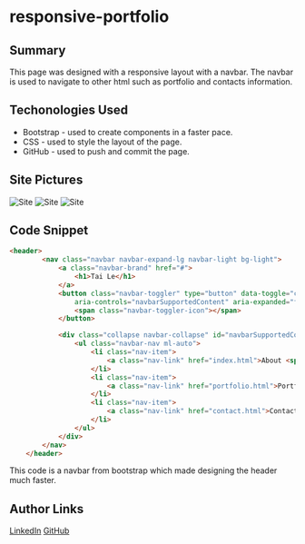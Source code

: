 # responsive-portfolio

## Summary
This page was designed with a responsive layout with a navbar. The navbar is used to navigate to other html such as portfolio and contacts information. 

## Techonologies Used
- Bootstrap - used to create components in a faster pace.
- CSS - used to style the layout of the page.
- GitHub - used to push and commit the page.



## Site Pictures
![Site](readme/about.png)
![Site](readme/portfolio.png)
![Site](readme/contact.png)

## Code Snippet
```html
<header>
        <nav class="navbar navbar-expand-lg navbar-light bg-light">
            <a class="navbar-brand" href="#">
                <h1>Tai Le</h1>
            </a>
            <button class="navbar-toggler" type="button" data-toggle="collapse" data-target="#navbarSupportedContent"
                aria-controls="navbarSupportedContent" aria-expanded="false" aria-label="Toggle navigation">
                <span class="navbar-toggler-icon"></span>
            </button>

            <div class="collapse navbar-collapse" id="navbarSupportedContent">
                <ul class="navbar-nav ml-auto">
                    <li class="nav-item">
                        <a class="nav-link" href="index.html">About <span class="sr-only">(current)</span></a>
                    </li>
                    <li class="nav-item">
                        <a class="nav-link" href="portfolio.html">Portfolio</a>
                    </li>
                    <li class="nav-item">
                        <a class="nav-link" href="contact.html">Contact</a>
                    </li>
                </ul>
            </div>
        </nav>
    </header>
```
This code is a navbar from bootstrap which made designing the header much faster.

## Author Links
[LinkedIn](www.linkedin.com/in/tu-tai-le-2a9646139)
[GitHub](https://github.com/TaiLe96)